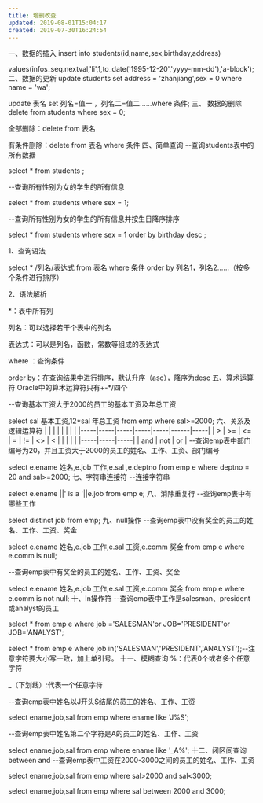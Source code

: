 ```yaml
---
title: 增删改查
updated: 2019-08-01T15:04:17
created: 2019-07-30T16:24:54
---
```


一、数据的插入
insert into students(id,name,sex,birthday,address)

values(infos_seq.nextval,'li',1,to_date('1995-12-20','yyyy-mm-dd'),'a-block');
二、数据的更新
update students set address = 'zhanjiang',sex = 0 where name = 'wa';

update 表名 set 列名=值一 ，列名二=值二……where 条件;
三、 数据的删除
delete from students where sex = 0;

全部删除：delete from 表名

有条件删除：delete from 表名 where 条件
四、简单查询
--查询students表中的所有数据

select \* from students ;

--查询所有性别为女的学生的所有信息

select \* from students where sex = 1;

--查询所有性别为女的学生的所有信息并按生日降序排序

select \* from students where sex = 1 order by birthday desc ;

1、查询语法

select \* /列名/表达式 from 表名 where 条件 order by 列名1，列名2……（按多个条件进行排序）

2、语法解析

\*：表中所有列

列名：可以选择若干个表中的列名

表达式：可以是列名，函数，常数等组成的表达式

where ：查询条件

order by：在查询结果中进行排序，默认升序（asc），降序为desc
五、算术运算符
Oracle中的算术运算符只有+-\*/四个

--查询基本工资大于2000的员工的基本工资及年总工资

select sal 基本工资,12\*sal 年总工资 from emp where sal\>=2000;
六、关系及逻辑运算符
|     |     |     |     |     |      |     |
|-----|-----|-----|-----|-----|------|-----|
| \>  | \>= | \<= | =   | !=  | \<\> | \<  |
|     |     |     |
|-----|-----|-----|
| and | not | or  |
--查询emp表中部门编号为20，并且工资大于2000的员工的姓名、工作、工资、部门编号

select e.ename 姓名,e.job 工作,e.sal ,e.deptno from emp e where deptno = 20 and sal\>=2000;
七、字符串连接符
--连接字符串

select e.ename \|\|' is a '\|\|e.job from emp e;
八、消除重复行
--查询emp表中有哪些工作

select distinct job from emp;
九、null操作
--查询emp表中没有奖金的员工的姓名、工作、工资、奖金

select e.ename 姓名,e.job 工作,e.sal 工资,e.comm 奖金 from emp e where e.comm is null;

--查询emp表中有奖金的员工的姓名、工作、工资、奖金

select e.ename 姓名,e.job 工作,e.sal 工资,e.comm 奖金 from emp e where e.comm is not null;
十、In操作符
--查询emp表中工作是salesman、president或analyst的员工

select \* from emp e where job ='SALESMAN'or JOB='PRESIDENT'or JOB='ANALYST';

select \* from emp e where job in('SALESMAN','PRESIDENT','ANALYST');--注意字符要大小写一致，加上单引号。
十一、模糊查询
%：代表0个或者多个任意字符

\_（下划线）:代表一个任意字符

--查询emp表中姓名以J开头S结尾的员工的姓名、工作、工资

select ename,job,sal from emp where ename like 'J%S';

--查询emp表中姓名第二个字符是A的员工的姓名、工作、工资

select ename,job,sal from emp where ename like '\_A%';
十二、闭区间查询between and
--查询emp表中工资在2000-3000之间的员工的姓名、工作、工资

select ename,job,sal from emp where sal\>2000 and sal\<3000;

select ename,job,sal from emp where sal between 2000 and 3000;

